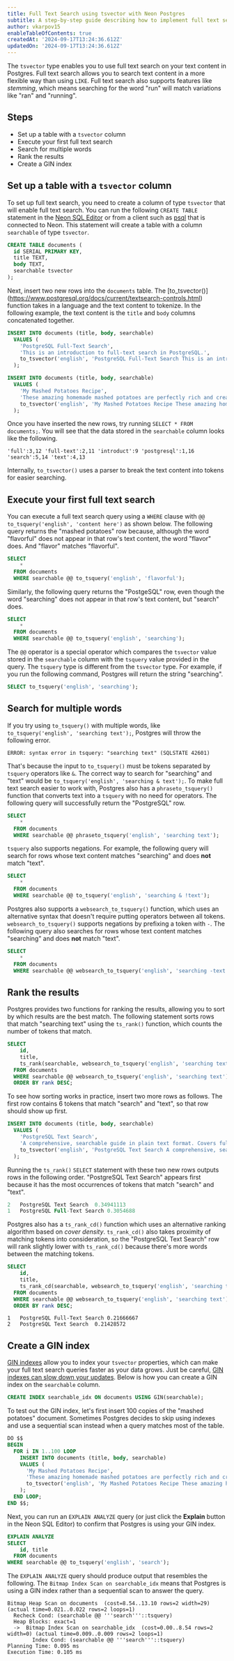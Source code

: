 ```yaml
---
title: Full Text Search using tsvector with Neon Postgres
subtitle: A step-by-step guide describing how to implement full text search with tsvector in Postgres
author: vkarpov15
enableTableOfContents: true
createdAt: '2024-09-17T13:24:36.612Z'
updatedOn: '2024-09-17T13:24:36.612Z'
---
```


The `tsvector` type enables you to use full text search on your text content in Postgres. Full text search allows you to search text content in a more flexible way than using `LIKE`. Full text search also supports features like _stemming_, which means searching for the word "run" will match variations like "ran" and "running".

## Steps

- Set up a table with a `tsvector` column
- Execute your first full text search
- Search for multiple words
- Rank the results
- Create a GIN index

## Set up a table with a `tsvector` column

To set up full text search, you need to create a column of type `tsvector` that will enable full text search. You can run the following `CREATE TABLE` statement in the [Neon SQL Editor](/docs/get-started/query-with-neon-sql-editor) or from a client such as [psql](/docs/connect/query-with-psql-editor) that is connected to Neon. This statement will create a table with a column `searchable` of type `tsvector`.

```sql
CREATE TABLE documents (
  id SERIAL PRIMARY KEY,
  title TEXT,
  body TEXT,
  searchable tsvector
);
```

Next, insert two new rows into the `documents` table. The [to_tsvector()] (https://www.postgresql.org/docs/current/textsearch-controls.html) function takes in a language and the text content to tokenize. In the following example, the text content is the `title` and `body` columns concatenated together.

```sql
INSERT INTO documents (title, body, searchable)
  VALUES (
    'PostgreSQL Full-Text Search',
    'This is an introduction to full-text search in PostgreSQL.',
    to_tsvector('english', 'PostgreSQL Full-Text Search This is an introduction to full-text search in PostgreSQL.')
  );

INSERT INTO documents (title, body, searchable)
  VALUES (
    'My Mashed Potatoes Recipe',
    'These amazing homemade mashed potatoes are perfectly rich and creamy, full of great flavor, easy to make, and always a crowd fave!',
    to_tsvector('english', 'My Mashed Potatoes Recipe These amazing homemade mashed potatoes are perfectly rich and creamy, full of great flavor, easy to make, and always a crowd fave!')
  );
```

Once you have inserted the new rows, try running `SELECT * FROM documents;`. You will see that the data stored in the `searchable` column looks like the following.

```
'full':3,12 'full-text':2,11 'introduct':9 'postgresql':1,16 'search':5,14 'text':4,13
```

Internally, `to_tsvector()` uses a parser to break the text content into tokens for easier searching.

## Execute your first full text search

You can execute a full text search query using a `WHERE` clause with `@@ to_tsquery('english', 'content here')` as shown below. The following query returns the "mashed potatoes" row because, although the word "flavorful" does not appear in that row's text content, the word "flavor" does. And "flavor" matches "flavorful".

```sql
SELECT
    *
  FROM documents
  WHERE searchable @@ to_tsquery('english', 'flavorful');
```

Similarly, the following query returns the "PostgeSQL" row, even though the word "searching" does not appear in that row's text content, but "search" does.

```sql
SELECT
    *
  FROM documents
  WHERE searchable @@ to_tsquery('english', 'searching');
```

The `@@` operator is a special operator which compares the `tsvector` value stored in the `searchable` column with the `tsquery` value provided in the query. The `tsquery` type is different from the `tsvector` type. For example, if you run the following command, Postgres will return the string "searching".

```sql
SELECT to_tsquery('english', 'searching');
```

## Search for multiple words

If you try using `to_tsquery()` with multiple words, like `to_tsquery('english', 'searching text');`, Postgres will throw the following error.

```
ERROR: syntax error in tsquery: "searching text" (SQLSTATE 42601)
```

That's because the input to `to_tsquery()` must be tokens separated by `tsquery` operators like `&`. The correct way to search for "searching" and "text" would be `to_tsquery('english', 'searching & text');`. To make full text search easier to work with, Postgres also has a `phraseto_tsquery()` function that converts text into a `tsquery` with no need for operators. The following query will successfully return the "PostgreSQL" row.

```sql
SELECT
    *
  FROM documents
  WHERE searchable @@ phraseto_tsquery('english', 'searching text');
```

`tsquery` also supports negations. For example, the following query will search for rows whose text content matches "searching" and does **not** match "text".

```sql
SELECT
    *
  FROM documents
  WHERE searchable @@ to_tsquery('english', 'searching & !text');
```

Postgres also supports a `websearch_to_tsquery()` function, which uses an alternative syntax that doesn't require putting operators between all tokens. `websearch_to_tsquery()` supports negations by prefixing a token with `-`. The following query also searches for rows whose text content matches "searching" and does **not** match "text".

```sql
SELECT
    *
  FROM documents
  WHERE searchable @@ websearch_to_tsquery('english', 'searching -text');
```

## Rank the results

Postgres provides two functions for ranking the results, allowing you to sort by which results are the best match. The following statement sorts rows that match "searching text" using the `ts_rank()` function, which counts the number of tokens that match.

```sql
SELECT
    id,
    title,
    ts_rank(searchable, websearch_to_tsquery('english', 'searching text')) AS rank
  FROM documents
  WHERE searchable @@ websearch_to_tsquery('english', 'searching text')
  ORDER BY rank DESC;
```

To see how sorting works in practice, insert two more rows as follows. The first row contains 6 tokens that match "search" and "text", so that row should show up first.

```sql
INSERT INTO documents (title, body, searchable)
  VALUES (
    'PostgreSQL Text Search',
    'A comprehensive, searchable guide in plain text format. Covers full text search in PostgreSQL',
    to_tsvector('english', 'PostgreSQL Text Search A comprehensive, searchable guide in plain text format. Covers full text search in PostgreSQL')
  );
```

Running the `ts_rank()` `SELECT` statement with these two new rows outputs rows in the following order. "PostgreSQL Text Search" appears first because it has the most occurrences of tokens that match "search" and "text".

```sql
2	PostgreSQL Text Search	0.34941113
1	PostgreSQL Full-Text Search	0.3054688
```

Postgres also has a `ts_rank_cd()` function which uses an alternative ranking algorithm based on _cover density_. `ts_rank_cd()` also takes proximity of matching tokens into consideration, so the "PostgreSQL Text Search" row will rank slightly lower with `ts_rank_cd()` because there's more words between the matching tokens.

```sql
SELECT
    id,
    title,
    ts_rank_cd(searchable, websearch_to_tsquery('english', 'searching text')) AS rank
  FROM documents
  WHERE searchable @@ websearch_to_tsquery('english', 'searching text')
  ORDER BY rank DESC;
```

```
1	PostgreSQL Full-Text Search	0.21666667
2	PostgreSQL Text Search	0.21428572
```

## Create a GIN index

[GIN indexes](https://www.postgresql.org/docs/current/gin-intro.html) allow you to index your `tsvector` properties, which can make your full text search queries faster as your data grows. Just be careful, [GIN indexes can slow down your updates](https://pganalyze.com/blog/gin-index). Below is how you can create a GIN index on the `searchable` column.

```sql
CREATE INDEX searchable_idx ON documents USING GIN(searchable);
```

To test out the GIN index, let's first insert 100 copies of the "mashed potatoes" document. Sometimes Postgres decides to skip using indexes and use a sequential scan instead when a query matches most of the table.

```sql
DO $$
BEGIN
  FOR i IN 1..100 LOOP
    INSERT INTO documents (title, body, searchable)
    VALUES (
      'My Mashed Potatoes Recipe',
      'These amazing homemade mashed potatoes are perfectly rich and creamy, full of great flavor, easy to make, and always a crowd fave!',
      to_tsvector('english', 'My Mashed Potatoes Recipe These amazing homemade mashed potatoes are perfectly rich and creamy, full of great flavor, easy to make, and always a crowd fave!')
    );
  END LOOP;
END $$;
```

Next, you can run an `EXPLAIN ANALYZE` query (or just click the **Explain** button in the Neon SQL Editor) to confirm that Postgres is using your GIN index.

```sql
EXPLAIN ANALYZE
SELECT
    id, title
  FROM documents
WHERE searchable @@ to_tsquery('english', 'search');
```

The `EXPLAIN ANALYZE` query should produce output that resembles the following. The `Bitmap Index Scan on searchable_idx` means that Postgres is using a GIN index rather than a sequential scan to answer the query.

```
Bitmap Heap Scan on documents  (cost=8.54..13.10 rows=2 width=29) (actual time=0.021..0.022 rows=2 loops=1)
  Recheck Cond: (searchable @@ '''search'''::tsquery)
  Heap Blocks: exact=1
  ->  Bitmap Index Scan on searchable_idx  (cost=0.00..8.54 rows=2 width=0) (actual time=0.009..0.009 rows=2 loops=1)
        Index Cond: (searchable @@ '''search'''::tsquery)
Planning Time: 0.095 ms
Execution Time: 0.105 ms
```
